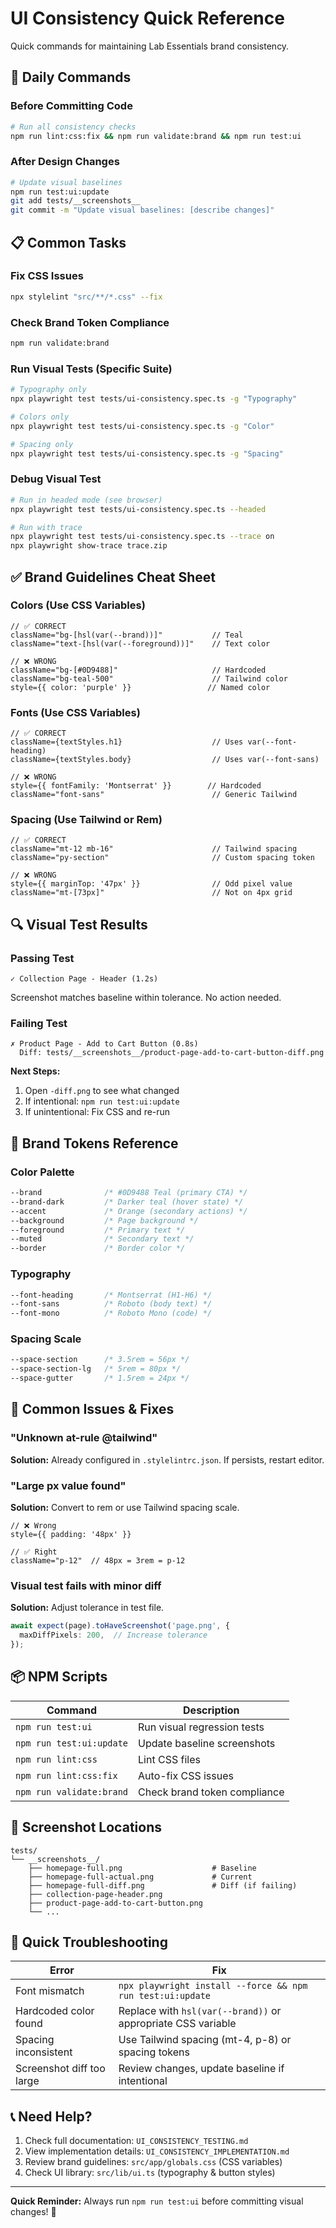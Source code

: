 # UI Consistency Quick Reference

Quick commands for maintaining Lab Essentials brand consistency.

## 🚀 Daily Commands

### Before Committing Code
```bash
# Run all consistency checks
npm run lint:css:fix && npm run validate:brand && npm run test:ui
```

### After Design Changes
```bash
# Update visual baselines
npm run test:ui:update
git add tests/__screenshots__
git commit -m "Update visual baselines: [describe changes]"
```

## 📋 Common Tasks

### Fix CSS Issues
```bash
npx stylelint "src/**/*.css" --fix
```

### Check Brand Token Compliance
```bash
npm run validate:brand
```

### Run Visual Tests (Specific Suite)
```bash
# Typography only
npx playwright test tests/ui-consistency.spec.ts -g "Typography"

# Colors only
npx playwright test tests/ui-consistency.spec.ts -g "Color"

# Spacing only
npx playwright test tests/ui-consistency.spec.ts -g "Spacing"
```

### Debug Visual Test
```bash
# Run in headed mode (see browser)
npx playwright test tests/ui-consistency.spec.ts --headed

# Run with trace
npx playwright test tests/ui-consistency.spec.ts --trace on
npx playwright show-trace trace.zip
```

## ✅ Brand Guidelines Cheat Sheet

### Colors (Use CSS Variables)
```tsx
// ✅ CORRECT
className="bg-[hsl(var(--brand))]"           // Teal
className="text-[hsl(var(--foreground))]"    // Text color

// ❌ WRONG
className="bg-[#0D9488]"                     // Hardcoded
className="bg-teal-500"                      // Tailwind color
style={{ color: 'purple' }}                 // Named color
```

### Fonts (Use CSS Variables)
```tsx
// ✅ CORRECT
className={textStyles.h1}                    // Uses var(--font-heading)
className={textStyles.body}                  // Uses var(--font-sans)

// ❌ WRONG
style={{ fontFamily: 'Montserrat' }}        // Hardcoded
className="font-sans"                        // Generic Tailwind
```

### Spacing (Use Tailwind or Rem)
```tsx
// ✅ CORRECT
className="mt-12 mb-16"                      // Tailwind spacing
className="py-section"                       // Custom spacing token

// ❌ WRONG
style={{ marginTop: '47px' }}                // Odd pixel value
className="mt-[73px]"                        // Not on 4px grid
```

## 🔍 Visual Test Results

### Passing Test
```
✓ Collection Page - Header (1.2s)
```
Screenshot matches baseline within tolerance. No action needed.

### Failing Test
```
✗ Product Page - Add to Cart Button (0.8s)
  Diff: tests/__screenshots__/product-page-add-to-cart-button-diff.png
```

**Next Steps:**
1. Open `-diff.png` to see what changed
2. If intentional: `npm run test:ui:update`
3. If unintentional: Fix CSS and re-run

## 🎨 Brand Tokens Reference

### Color Palette
```css
--brand              /* #0D9488 Teal (primary CTA) */
--brand-dark         /* Darker teal (hover state) */
--accent             /* Orange (secondary actions) */
--background         /* Page background */
--foreground         /* Primary text */
--muted              /* Secondary text */
--border             /* Border color */
```

### Typography
```css
--font-heading       /* Montserrat (H1-H6) */
--font-sans          /* Roboto (body text) */
--font-mono          /* Roboto Mono (code) */
```

### Spacing Scale
```css
--space-section      /* 3.5rem = 56px */
--space-section-lg   /* 5rem = 80px */
--space-gutter       /* 1.5rem = 24px */
```

## 🐛 Common Issues & Fixes

### "Unknown at-rule @tailwind"
**Solution:** Already configured in `.stylelintrc.json`. If persists, restart editor.

### "Large px value found"
**Solution:** Convert to rem or use Tailwind spacing scale.
```tsx
// ❌ Wrong
style={{ padding: '48px' }}

// ✅ Right
className="p-12"  // 48px = 3rem = p-12
```

### Visual test fails with minor diff
**Solution:** Adjust tolerance in test file.
```typescript
await expect(page).toHaveScreenshot('page.png', {
  maxDiffPixels: 200,  // Increase tolerance
});
```

## 📦 NPM Scripts

| Command | Description |
|---------|-------------|
| `npm run test:ui` | Run visual regression tests |
| `npm run test:ui:update` | Update baseline screenshots |
| `npm run lint:css` | Lint CSS files |
| `npm run lint:css:fix` | Auto-fix CSS issues |
| `npm run validate:brand` | Check brand token compliance |

## 📸 Screenshot Locations

```
tests/
└── __screenshots__/
    ├── homepage-full.png                    # Baseline
    ├── homepage-full-actual.png             # Current
    ├── homepage-full-diff.png               # Diff (if failing)
    ├── collection-page-header.png
    ├── product-page-add-to-cart-button.png
    └── ...
```

## 🎯 Quick Troubleshooting

| Error | Fix |
|-------|-----|
| Font mismatch | `npx playwright install --force && npm run test:ui:update` |
| Hardcoded color found | Replace with `hsl(var(--brand))` or appropriate CSS variable |
| Spacing inconsistent | Use Tailwind spacing (mt-4, p-8) or spacing tokens |
| Screenshot diff too large | Review changes, update baseline if intentional |

## 📞 Need Help?

1. Check full documentation: `UI_CONSISTENCY_TESTING.md`
2. View implementation details: `UI_CONSISTENCY_IMPLEMENTATION.md`
3. Review brand guidelines: `src/app/globals.css` (CSS variables)
4. Check UI library: `src/lib/ui.ts` (typography & button styles)

---

**Quick Reminder:** Always run `npm run test:ui` before committing visual changes! 🎨
